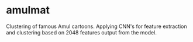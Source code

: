 # amulmat
Clustering of famous Amul cartoons. Applying CNN's for feature extraction and clustering based on 2048 features output from the model.
